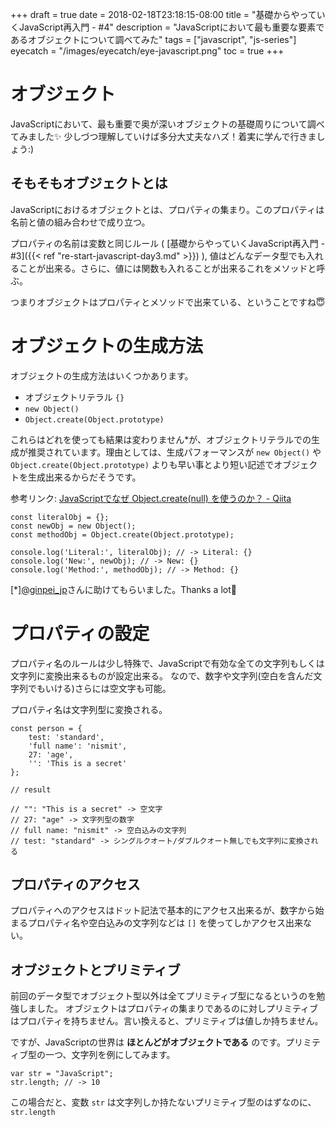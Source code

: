 +++
draft = true
date = 2018-02-18T23:18:15-08:00
title = "基礎からやっていくJavaScript再入門 - #4"
description = "JavaScriptにおいて最も重要な要素であるオブジェクトについて調べてみた"
tags = ["javascript", "js-series"]
eyecatch = "/images/eyecatch/eye-javascript.png"
toc = true
+++

# オブジェクト
JavaScriptにおいて、最も重要で奥が深いオブジェクトの基礎周りについて調べてみました✨ 少しづつ理解していけば多分大丈夫なハズ！着実に学んで行きましょう:)

## そもそもオブジェクトとは
JavaScriptにおけるオブジェクトとは、プロパティの集まり。このプロパティは名前と値の組み合わせで成り立つ。

プロパティの名前は変数と同じルール ( [基礎からやっていくJavaScript再入門 - #3]({{< ref "re-start-javascript-day3.md" >}}) ), 値はどんなデータ型でも入れることが出来る。さらに、値には関数も入れることが出来るこれをメソッドと呼ぶ。

つまりオブジェクトはプロパティとメソッドで出来ている、ということですね😇


# オブジェクトの生成方法
オブジェクトの生成方法はいくつかあります。

- オブジェクトリテラル `{}`
- `new Object()`
- `Object.create(Object.prototype)`

これらはどれを使っても結果は変わりません*が、オブジェクトリテラルでの生成が推奨されています。理由としては、生成パフォーマンスが `new Object()` や `Object.create(Object.prototype)` よりも早い事とより短い記述でオブジェクトを生成出来るからだそうです。

参考リンク: [JavaScriptでなぜ Object.create(null) を使うのか？ - Qiita](https://qiita.com/tady/items/1215a801e178c98deb35#%E3%83%91%E3%83%95%E3%82%A9%E3%83%BC%E3%83%9E%E3%83%B3%E3%82%B9)

```
const literalObj = {};
const newObj = new Object();
const methodObj = Object.create(Object.prototype);

console.log('Literal:', literalObj); // -> Literal: {}
console.log('New:', newObj); // -> New: {}
console.log('Method:', methodObj); // -> Method: {}
```

[\*][@ginpei_jp](https://twitter.com/ginpei_jp)さんに助けてもらいました。Thanks a lot🎉

# プロパティの設定
プロパティ名のルールは少し特殊で、JavaScriptで有効な全ての文字列もしくは文字列に変換出来るものが設定出来る。
なので、数字や文字列(空白を含んだ文字列でもいける)さらには空文字も可能。

プロパティ名は文字列型に変換される。

```
const person = {
	test: 'standard',
	'full name': 'nismit',
	27: 'age',
	'': 'This is a secret'
};

// result

// "": "This is a secret" -> 空文字
// 27: "age" -> 文字列型の数字
// full name: "nismit" -> 空白込みの文字列
// test: "standard" -> シングルクオート/ダブルクオート無しでも文字列に変換される
```

## プロパティのアクセス
プロパティへのアクセスはドット記法で基本的にアクセス出来るが、数字から始まるプロパティ名や空白込みの文字列などは `[]` を使ってしかアクセス出来ない。

## オブジェクトとプリミティブ
前回のデータ型でオブジェクト型以外は全てプリミティブ型になるというのを勉強しました。
オブジェクトはプロパティの集まりであるのに対しプリミティブはプロパティを持ちません。言い換えると、プリミティブは値しか持ちません。

ですが、JavaScriptの世界は **ほとんどがオブジェクトである** のです。プリミティブ型の一つ、文字列を例にしてみます。

```
var str = "JavaScript";
str.length; // -> 10
```

この場合だと、変数 `str` は文字列しか持たないプリミティブ型のはずなのに、`str.length`
